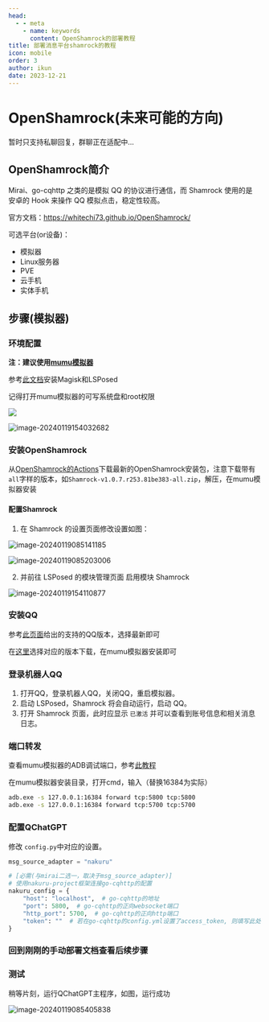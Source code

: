 ```yaml
---
head:
  - - meta
    - name: keywords
      content: OpenShamrock的部署教程
title: 部署消息平台shamrock的教程
icon: mobile
order: 3
author: ikun
date: 2023-12-21
---
```


# OpenShamrock(未来可能的方向)

暂时只支持私聊回复，群聊正在适配中...

## OpenShamrock简介

Mirai、go-cqhttp 之类的是模拟 QQ 的协议进行通信，而 Shamrock 使用的是 安卓的 Hook 来操作 QQ 模拟点击，稳定性较高。

官方文档：https://whitechi73.github.io/OpenShamrock/

可选平台(or设备)：

- 模拟器
- Linux服务器
- PVE
- 云手机
- 实体手机

## 步骤(模拟器)

### 环境配置

**注：建议使用[mumu模拟器](https://mumu.163.com/)**

参考[此文档](https://forum.libfekit.so/d/60-mumu12mo-ni-qi-an-zhuang-magiskhe-lsposed)安装Magisk和LSPosed

记得打开mumu模拟器的可写系统盘和root权限

![](https://cos.thelazy.cn/pictures/image-20240119153825389.png)

![image-20240119154032682](https://cos.thelazy.cn/pictures/202401191540727.png)

### 安装OpenShamrock

从[OpenShamrock的Actions](https://github.com/whitechi73/OpenShamrock/actions)下载最新的OpenShamrock安装包，注意下载带有`all`字样的版本，如`Shamrock-v1.0.7.r253.81be383-all.zip`，解压，在mumu模拟器安装


#### 配置Shamrock

1. 在 Shamrock 的设置页面修改设置如图：

![image-20240119085141185](https://cos.thelazy.cn/pictures/shamrock202401190851209.png)

![image-20240119085203006](https://cos.thelazy.cn/pictures/shamrock202401190852028.png)

2. 并前往 LSPosed 的模块管理页面 启用模块 Shamrock

![image-20240119154110877](https://cos.thelazy.cn/pictures/202401191541922.png)

### 安装QQ

参考[此页面](https://whitechi73.github.io/OpenShamrock/guide/faq.html#%E6%94%AF%E6%8C%81%E7%9A%84qq%E7%89%88%E6%9C%AC)给出的支持的QQ版本，选择最新即可

在[这里](https://qq.cn.uptodown.com/android/versions)选择对应的版本下载，在mumu模拟器安装即可

### 登录机器人QQ

1. 打开QQ，登录机器人QQ，关闭QQ，重启模拟器。
2. 启动 LSPosed，Shamrock 将会自动运行，启动 QQ。
3. 打开 Shamrock 页面，此时应显示 `已激活` 并可以查看到账号信息和相关消息日志。

### 端口转发

查看mumu模拟器的ADB调试端口，参考[此教程](https://mumu.163.com/help/20230214/35047_1073151.html)

在mumu模拟器安装目录，打开cmd，输入（替换16384为实际）

```bash
adb.exe -s 127.0.0.1:16384 forward tcp:5800 tcp:5800
adb.exe -s 127.0.0.1:16384 forward tcp:5700 tcp:5700
```

### 配置QChatGPT

修改 `config.py`中对应的设置。

```python
msg_source_adapter = "nakuru"

# [必需(与mirai二选一，取决于msg_source_adapter)]
# 使用nakuru-project框架连接go-cqhttp的配置
nakuru_config = {
    "host": "localhost",  # go-cqhttp的地址
    "port": 5800,  # go-cqhttp的正向websocket端口
    "http_port": 5700,  # go-cqhttp的正向http端口
    "token": ""  # 若在go-cqhttp的config.yml设置了access_token, 则填写此处
}
```

### 回到刚刚的手动部署文档查看后续步骤

### 测试

稍等片刻，运行QChatGPT主程序，如图，运行成功

![image-20240119085405838](https://cos.thelazy.cn/pictures/shamrock202401190854875.png)
